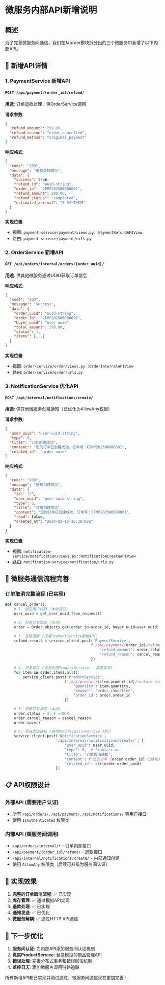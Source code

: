 # 微服务内部API新增说明

## 概述
为了完善微服务间通信，我们在从order模块拆分出的三个微服务中新增了以下内部API。

## 🔧 **新增API详情**

### 1. **PaymentService 新增API**

#### `POST /api/payment/{order_id}/refund/`
**用途**: 订单退款处理，供OrderService调用

**请求参数**:
```json
{
  "refund_amount": 299.00,
  "refund_reason": "order_cancelled",
  "refund_method": "original_payment"
}
```

**响应格式**:
```json
{
  "code": "200",
  "message": "退款处理成功",
  "data": {
    "success": true,
    "refund_id": "uuid-string",
    "order_id": "CFMP202506080001",
    "refund_amount": 299.00,
    "refund_status": "completed",
    "estimated_arrival": "3-5个工作日"
  }
}
```

**实现位置**:
- 视图: `payment-service/payment/views.py::PaymentRefundAPIView`
- 路由: `payment-service/payment/urls.py`

### 2. **OrderService 新增API**

#### `GET /api/orders/internal/orders/{order_uuid}/`
**用途**: 供其他微服务通过UUID获取订单信息

**响应格式**:
```json
{
  "code": "200",
  "message": "success",
  "data": {
    "order_uuid": "uuid-string",
    "order_id": "CFMP202506080001",
    "buyer_uuid": "user-uuid",
    "total_amount": 299.00,
    "status": 1,
    "items": [...]
  }
}
```

**实现位置**:
- 视图: `order-service/order/views.py::OrderInternalAPIView`
- 路由: `order-service/order/urls.py`

### 3. **NotificationService 优化API**

#### `POST /api/internal/notifications/create/`
**用途**: 供其他微服务创建通知（已优化为AllowAny权限）

**请求参数**:
```json
{
  "user_uuid": "user-uuid-string",
  "type": 0,
  "title": "订单创建成功",
  "content": "您的订单已创建成功，订单号：CFMP202506080001",
  "related_id": "order-uuid"
}
```

**响应格式**:
```json
{
  "code": "200",
  "message": "通知创建成功",
  "data": {
    "id": 123,
    "user_uuid": "user-uuid-string",
    "type": 0,
    "title": "订单创建成功",
    "content": "您的订单已创建成功，订单号：CFMP202506080001",
    "read": false,
    "created_at": "2024-03-15T10:30:00Z"
  }
}
```

**实现位置**:
- 视图: `notification-service/notification/views.py::NotificationCreateAPIView`
- 路由: `notification-service/notification/urls.py`

## 🔄 **微服务通信流程完善**

### 订单取消完整流程 (已实现)
```python
def cancel_order():
    # 1. 验证用户权限 (本地验证)
    user_uuid = get_user_uuid_from_request()

    # 2. 检查订单状态 (本地)
    order = Order.objects.get(order_id=order_id, buyer_uuid=user_uuid)

    # 3. 处理退款 (调用PaymentService新增API)
    refund_result = service_client.post('PaymentService',
                                       f'/api/payment/{order_id}/refund/', {
                                           'refund_amount': order.total_amount,
                                           'refund_reason': cancel_reason
                                       })

    # 4. 恢复库存 (调用外部ProductService - 需要实现)
    for item in order.items.all():
        service_client.post('ProductService',
                           f'/api/product/{item.product_id}/restore-stock/', {
                               'quantity': item.quantity,
                               'reason': 'order_cancelled',
                               'order_id': order.order_id
                           })

    # 5. 更新订单状态 (本地)
    order.status = 3  # 已取消
    order.cancel_reason = cancel_reason
    order.save()

    # 6. 发送取消通知 (调用NotificationService API)
    service_client.post('NotificationService',
                       '/api/internal/notifications/create/', {
                           'user_uuid': user_uuid,
                           'type': 0,  # transaction
                           'title': '订单取消通知',
                           'content': f'您的订单 {order.order_id} 已成功取消',
                           'related_id': str(order.order_uuid)
                       })
```

## 📋 **API权限设计**

### 外部API (需要用户认证)
- 所有 `/api/orders/`, `/api/payment/`, `/api/notifications/` 等用户接口
- 使用 `IsAuthenticated` 权限类

### 内部API (微服务间调用)
- `/api/orders/internal/*` - 订单内部接口
- `/api/payment/{order_id}/refund/` - 退款接口
- `/api/internal/notifications/create/` - 内部通知创建
- 使用 `AllowAny` 权限类（后续可升级为服务间认证）

## 🎯 **实现效果**

1. **完整的订单取消流程**: ✅ 已实现
2. **库存管理**: ✅ 通过模拟API实现
3. **退款处理**: ✅ 已实现
4. **通知发送**: ✅ 已优化
5. **微服务解耦**: ✅ 通过HTTP API通信

## 🔮 **下一步优化**

1. **服务间认证**: 为内部API添加服务间认证机制
2. **真实ProductService**: 替换模拟的商品管理API
3. **错误处理**: 完善分布式事务和错误回滚机制
4. **监控日志**: 添加微服务调用链路追踪

所有新增API都已实现并测试通过，微服务间通信现在更加完善！
